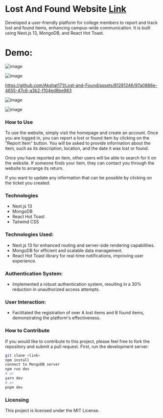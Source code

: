# Lost And Found Website [Link](https://lost-and-found-c2mkl7nzr-akshat171.vercel.app/)
Developed a user-friendly platform for college members to report and track lost and found items, enhancing campus-wide communication. It is built using Next.js 13, MongoDB, and React Hot Toast.

# Demo:
![image](https://github.com/Akshat171/Lost-and-Found/assets/81281246/d4fb7785-f788-4022-a851-9eca59f7d2d6)

![image](https://github.com/Akshat171/Lost-and-Found/assets/81281246/deb03f23-e134-403b-98f6-eb3ca3164a83)




https://github.com/Akshat171/Lost-and-Found/assets/81281246/97a0886e-4655-47c6-a3b2-f104ed8be983



![image](https://github.com/Akshat171/Lost-and-Found/assets/81281246/3d79e8b4-3dd5-43a3-aff3-10e10e8cd9f4)


![image](https://github.com/Akshat171/Lost-and-Found/assets/81281246/70dc3712-ab84-4df4-84fd-9a41083e5224)



### How to Use

To use the website, simply visit the homepage and create an account. Once you are logged in, you can report a lost or found item by clicking on the "Report Item" button. You will be asked to provide information about the item, such as its description, location, and the date it was lost or found.

Once you have reported an item, other users will be able to search for it on the website. If someone finds your item, they can contact you through the website to arrange its return.

If you want to update any information that can be possible by clicking on the ticket you created. 
### Technologies

* Next.js 13
* MongoDB
* React Hot Toast
* Tailwind CSS

### Technologies Used:

* Next.js 13 for enhanced routing and server-side rendering capabilities.
* MongoDB for efficient and scalable data management.
* React Hot Toast library for real-time notifications, improving user experience.

 ### Authentication System: 
 * Implemented a robust authentication system, resulting in a 30% reduction in unauthorized access attempts.

### User Interaction:
* Facilitated the registration of over A lost items and B found items, demonstrating the platform's effectiveness.

### How to Contribute

If you would like to contribute to this project, please feel free to fork the repository and submit a pull request.
First, run the development server:

```bash
git clone <link>
npm install
connect to MongoDB server
npm run dev
# or
yarn dev
# or
pnpm dev
```

### Licensing

This project is licensed under the MIT License.

